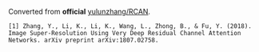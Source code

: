 Converted from **official** [yulunzhang/RCAN](https://github.com/yulunzhang/RCAN/tree/d4e7bb8854ae05d538f93fab54383c5a04c83139).

```
[1] Zhang, Y., Li, K., Li, K., Wang, L., Zhong, B., & Fu, Y. (2018). Image Super-Resolution Using Very Deep Residual Channel Attention Networks. arXiv preprint arXiv:1807.02758.
```
